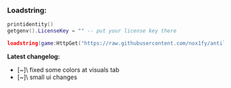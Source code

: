 ### Loadstring:

```lua
printidentity()
getgenv().LicenseKey = "" -- put your license key there

loadstring(game:HttpGet("https://raw.githubusercontent.com/nox1fy/antilose.cc/refs/heads/main/main.lua", true))()
```


**Latest changelog:**
 - \[~]\ fixed some colors at visuals tab
 - \[~]\ small ui changes
